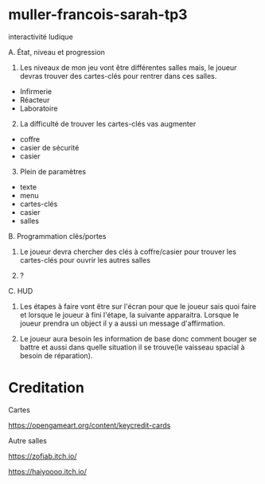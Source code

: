 # muller-francois-sarah-tp3
interactivité ludique

A. État, niveau et progression

1. Les niveaux de mon jeu vont être différentes salles mais, le joueur devras trouver des cartes-clés pour rentrer dans ces salles.
- Infirmerie
- Réacteur
- Laboratoire

2. La difficulté de trouver les cartes-clés vas augmenter

- coffre
- casier de sécurité
- casier

3. Plein de paramètres

- texte
- menu
- cartes-clés
- casier
- salles

B. Programmation clés/portes

1. Le joueur devra chercher des clés à coffre/casier pour trouver les cartes-clés pour ouvrir les autres salles

2. ?

C. HUD

1. Les étapes à faire vont être sur l'écran pour que le joueur sais quoi faire et lorsque le joueur à fini l'étape, la suivante apparaitra. Lorsque le joueur prendra un object il y a aussi un message d'affirmation.

2. Le joueur aura besoin les information de base donc comment bouger se battre et aussi dans quelle situation il se trouve(le vaisseau spacial à besoin de réparation).

# Creditation

Cartes

https://opengameart.org/content/keycredit-cards

Autre salles

https://zofiab.itch.io/

https://haiyoooo.itch.io/
